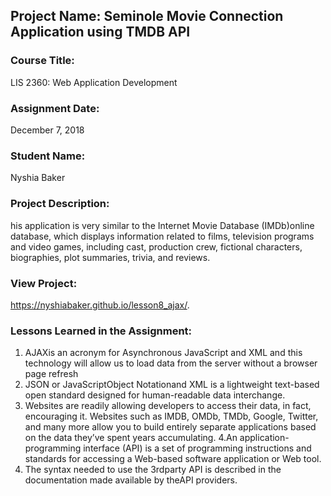 ## Project Name:  Seminole Movie Connection Application using TMDB API

### Course Title:
LIS 2360:  Web Application Development

### Assignment Date:  
December 7, 2018

### Student Name:  
Nyshia Baker

### Project Description:
his application is very  similar  to  the Internet  Movie  Database  (IMDb)online  database,  which  displays  information  related  to films, television programs and video games, including cast, production crew, fictional characters, biographies, plot summaries, trivia, and reviews.

### View Project:
 https://nyshiabaker.github.io/lesson8_ajax/.
### Lessons Learned in the Assignment:
1. AJAXis an acronym for Asynchronous JavaScript and XML and this technology will allow us to load data from the server without a browser page refresh
2. JSON or JavaScriptObject Notationand XML is a lightweight text-based open standard designed for human-readable data interchange.
3. Websites  are  readily  allowing  developers  to  access  their  data,  in  fact,  encouraging  it. Websites such as IMDB, OMDb, TMDb, Google, Twitter, and many more allow you to build entirely separate applications based on the data they’ve spent years accumulating. 
4.An application-programming interface (API) is a set of programming instructions and standards for accessing a Web-based software application or Web tool.
5. The  syntax needed to  use the 3rdparty  API is  described  in the  documentation made  available by  theAPI providers.